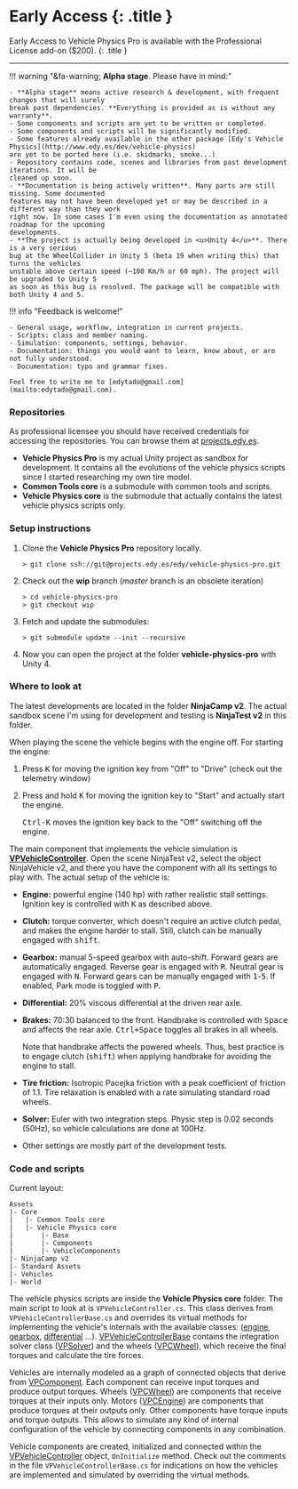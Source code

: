
# Early Access {: .title }

Early Access to Vehicle Physics Pro is available with the Professional License add-on ($200).
{: .title }

---


!!! warning "&fa-warning; **Alpha stage**. Please have in mind:"

	- **Alpha stage** means active research & development, with frequent changes that will surely
	break past dependencies. **Everything is provided as is without any warranty**.
	- Some components and scripts are yet to be written or completed.
	- Some components and scripts will be significantly modified.
	- Some features already available in the other package [Edy's Vehicle Physics](http://www.edy.es/dev/vehicle-physics)
	are yet to be ported here (i.e. skidmarks, smoke...)
	- Repository contains code, scenes and libraries from past development iterations. It will be
	cleaned up soon.
	- **Documentation is being actively written**. Many parts are still missing. Some documented
	features may not have been developed yet or may be described in a different way than they work
	right now. In some cases I'm even using the documentation as annotated roadmap for the upcoming
	developments.
    - **The project is actually being developed in <u>Unity 4</u>**. There is a very serious
	bug at the WheelCollider in Unity 5 (beta 19 when writing this) that turns the vehicles
	unstable above certain speed (~100 Km/h or 60 mph). The project will be upgraded to Unity 5
	as soon as this bug is resolved. The package will be compatible with both Unity 4 and 5.

!!! info "Feedback is welcome!"

	- General usage, workflow, integration in current projects.
	- Scripts: class and member naming.
	- Simulation: components, settings, behavior.
	- Documentation: things you would want to learn, know about, or are not fully understood.
	- Documentation: typo and grammar fixes.

	Feel free to write me to [edytado@gmail.com](mailto:edytado@gmail.com).

### Repositories

As professional licensee you should have received credentials for accessing the repositories. You
can browse them at [projects.edy.es](http://projects.edy.es).

- **Vehicle Physics Pro** is my actual Unity project as sandbox for development. It contains all
the evolutions of the vehicle physics scripts since I started researching my own tire model.
- **Common Tools core** is a submodule with common tools and scripts.
- **Vehicle Physics core** is the submodule that actually contains the latest vehicle physics
scripts only.

### Setup instructions

1.	Clone the **Vehicle Physics Pro** repository locally.

		> git clone ssh://git@projects.edy.es/edy/vehicle-physics-pro.git

2.	Check out the **wip** branch (_master_ branch is an obsolete iteration)

		> cd vehicle-physics-pro
		> git checkout wip

3. 	Fetch and update the submodules:

		> git submodule update --init --recursive

4.	Now you can open the project at the folder **vehicle-physics-pro** with Unity 4.

### Where to look at

The latest developments are located in the folder **NinjaCamp v2**. The actual sandbox scene I'm
using for development and testing is **NinjaTest v2** in this folder.

When playing the scene the vehicle begins with the engine off. For starting the engine:

1. Press <kbd>K</kbd> for moving the ignition key from "Off" to "Drive" (check out the telemetry window)
2. Press and hold <kbd>K</kbd> for moving the ignition key to "Start" and actually start the engine.

	<kbd>Ctrl-K</kbd> moves the ignition key back to the "Off" switching off the engine.

The main component that implements the vehicle simulation is **[VPVehicleController](components/vehicle-controller.md)**.
Open the scene NinjaTest v2, select the object NinjaVehicle v2, and there you have the component
with all its settings to play with. The actual setup of the vehicle is:

- **Engine:** powerful engine (140 hp) with rather realistic stall settings. Ignition key is controlled
with <kbd>K</kbd> as described above.
- **Clutch:** torque converter, which doesn't require an active clutch pedal, and makes the engine
harder to stall. Still, clutch can be manually engaged with <kbd>shift</kbd>.
- **Gearbox:** manual 5-speed gearbox with auto-shift. Forward gears are automatically engaged. Reverse
gear is engaged with <kbd>R</kbd>. Neutral gear is engaged with <kbd>N</kbd>. Forward gears can
be manually engaged with <kbd>1</kbd>-<kbd>5</kbd>. If enabled, Park mode is toggled with <kbd>P</kbd>.
- **Differential:** 20% viscous differential at the driven rear axle.
- **Brakes:** 70:30 balanced to the front. Handbrake is controlled with <kbd>Space</kbd> and affects
the rear axle. <kbd>Ctrl+Space</kbd> toggles all brakes in all wheels.

	Note that handbrake affects the powered wheels. Thus, best practice is to engage clutch (<kbd>shift</kbd>)
when applying handbrake for avoiding the engine to stall.

- **Tire friction:** Isotropic Pacejka friction with a peak coefficient of friction of 1.1. Tire
relaxation is enabled with a rate simulating standard road wheels.
- **Solver:** Euler with two integration steps. Physic step is 0.02 seconds (50Hz), so vehicle
calculations are done at 100Hz.
- Other settings are mostly part of the development tests.

### Code and scripts

Current layout:

    Assets
    |- Core
	|	|- Common Tools core
	|   |- Vehicle Physics core
	|		|- Base
	|		|- Components
	|		|- VehicleComponents
    |- NinjaCamp v2
	|- Standard Assets
	|- Vehicles
	|- World

The vehicle physics scripts are inside the **Vehicle Physics core** folder. The main script
to look at is `VPVehicleController.cs`. This class derives from `VPVehicleControllerBase.cs` and
overrides its virtual methods for implementing the vehicle's internals with the available classes:
([engine](classes/engine.md), [gearbox](classes/gearbox.md), [differential](classes/differential.md)
...). [VPVehicleControllerBase](classes/vehicle-controller-base.md) contains the integration solver
class ([VPSolver](classes/solver.md)) and the wheels ([VPCWheel](classes/wheel.md)), which receive
the final torques and calculate the tire forces.

Vehicles are internally modeled as a graph of connected objects that derive from [VPComponent](classes/component.md).
Each component can receive input torques and produce output torques. Wheels ([VPCWheel](classes/wheel.md))
are components that receive torques at their inputs only. Motors ([VPCEngine](classes/engine.md))
are components that produce torques at their outputs only. Other components have torque inputs and
torque outputs. This allows to simulate any kind of internal configuration of the vehicle by
connecting components in any combination.

Vehicle components are created, initialized and connected within the [VPVehicleController](components/vehicle-controller.md)
object, `OnInitialize` method. Check out the comments in the file `VPVehicleControllerBase.cs` for
indications on how the vehicles are implemented and simulated by overriding the virtual methods.

